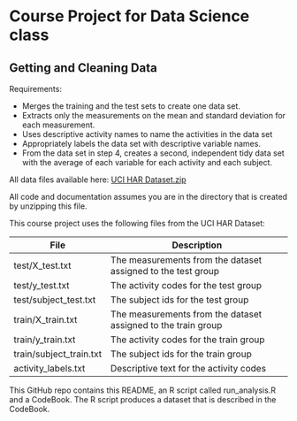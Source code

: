 # Course Project for Data Science class
## Getting and Cleaning Data

Requirements:
 * Merges the training and the test sets to create one data set.
 * Extracts only the measurements on the mean and standard deviation for each measurement. 
 * Uses descriptive activity names to name the activities in the data set
 * Appropriately labels the data set with descriptive variable names. 
 * From the data set in step 4, creates a second, independent tidy data set with the average of each variable for each activity and each subject.

All data files available here: [UCI HAR Dataset.zip](https://d396qusza40orc.cloudfront.net/getdata%2Fprojectfiles%2FUCI%20HAR%20Dataset.zip )

All code and documentation assumes you are in the directory that is created by unzipping this file.

This course project uses the following files from the UCI HAR Dataset:

  File                        |Description
  ----------------------------|------------
  test/X_test.txt             |The measurements from the dataset assigned to the test group
  test/y_test.txt             |The activity codes for the test group 
  test/subject_test.txt       |The subject ids for the test group
  train/X_train.txt           |The measurements from the dataset assigned to the train group
  train/y_train.txt           |The activity codes for the train group
  train/subject_train.txt     |The subject ids for the train group
  activity_labels.txt         |Descriptive text for the activity codes

This GitHub repo contains this README, an R script called run_analysis.R and a CodeBook.
The R script produces a dataset that is described in the CodeBook.

